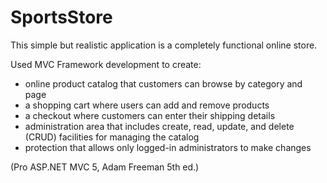 # SportsStore
This simple but realistic application is a completely functional online store.

Used MVC Framework development to create:

* online product catalog that customers can browse by category and page
* a shopping cart where users can add and remove products
* a checkout where customers can enter their shipping details
* administration area that includes create, read, update, and delete (CRUD) facilities for managing the catalog
* protection that allows only logged-in administrators to make changes

(Pro ASP.NET MVC 5, Adam Freeman 5th ed.)
